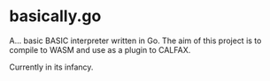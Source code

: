 # basically.go

A... basic BASIC interpreter written in Go.
The aim of this project is to compile to WASM and use as a plugin to CALFAX.

Currently in its infancy.